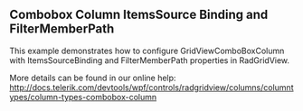 ## Combobox Column ItemsSource Binding and FilterMemberPath
This example demonstrates how to configure GridViewComboBoxColumn with ItemsSourceBinding and FilterMemberPath properties in RadGridView.

More details can be found in our online help:
http://docs.telerik.com/devtools/wpf/controls/radgridview/columns/columntypes/column-types-combobox-column

[//]: <KeyWords: gridviewcomboboxcolumn, configure, itemssourcebinding>